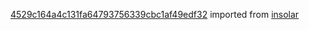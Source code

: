 [4529c164a4c131fa64793756339cbc1af49edf32](https://github.com/insolar/insolar/commit/4529c164a4c131fa64793756339cbc1af49edf32) imported from [insolar](https://github.com/insolar/insolar)
